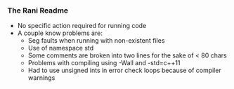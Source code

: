 ### The Rani Readme

- No specific action required for running code
- A couple know problems are:
	- Seg faults when running with non-existent files
	- Use of namespace std
	- Some comments are broken into two lines for the sake of < 80 chars
	- Problems with compiling using -Wall and -std=c++11
	- Had to use unsigned ints in error check loops because of compiler warnings